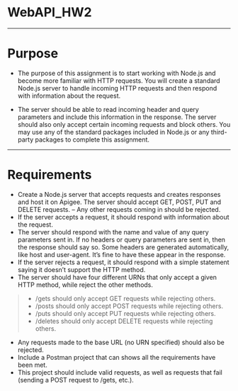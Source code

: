 # WebAPI_HW2

----------------

# Purpose

> 
- The purpose of this assignment is to start working with Node.js and become more familiar with HTTP requests.
You will create a standard Node.js server to handle incoming HTTP requests and then respond with information about
the request. 
 
- The server should be able to read incoming header and query parameters and include this information in the response.
The server should also only accept certain incoming requests and block others. You may use any of the standard packages included in Node.js or any third-party packages to complete this assignment.
>
----------------  

# Requirements
> 
- Create a Node.js server that accepts requests and creates responses and host it on Apigee. The server should accept GET, POST, PUT and DELETE requests. – Any other requests coming in should be rejected.
- If the server accepts a request, it should respond with information about the request.
- The server should respond with the name and value of any query parameters sent in. If no headers or query parameters are sent in, then the response should say so. Some headers are generated automatically, like host and user-agent. It’s fine to have these appear in the response.
 - If the server rejects a request, it should respond with a simple statement saying it doesn’t support the HTTP method.
- The server should have four different URNs that only accept a given HTTP method, while reject the other methods.
>
> - /gets should only accept GET requests while rejecting others.
> - /posts should only accept POST requests while rejecting others.
> - /puts should only accept PUT requests while rejecting others.
> - /deletes should only accept DELETE requests while rejecting others.

>
- Any requests made to the base URL (no URN specified) should also be rejected.
- Include a Postman project that can shows all the requirements have been met.
- This project should include valid requests, as well as requests that fail (sending a POST request to /gets, etc.).
>
